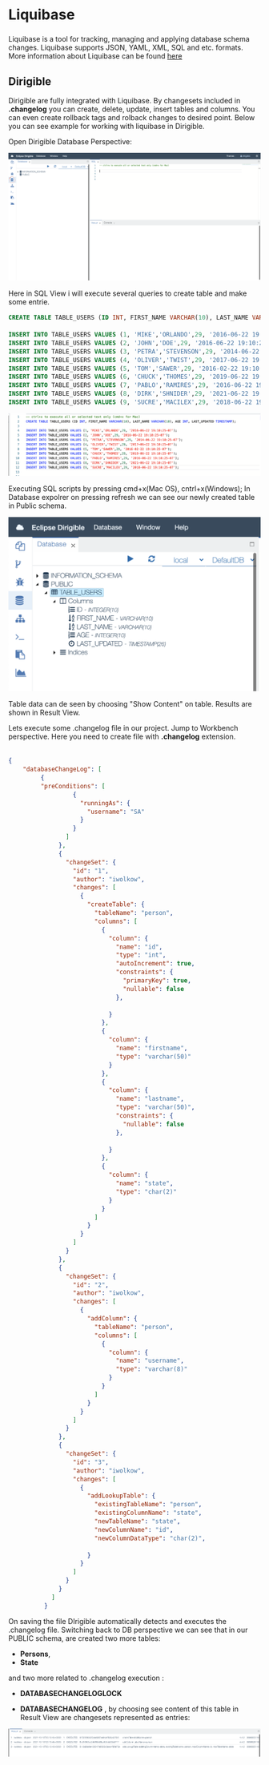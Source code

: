 # Liquibase

###
Liquibase is a tool for tracking, managing and applying database schema changes. Liquibase supports JSON, YAML, XML, SQL and etc. formats. More information about Liquibase can be found [here](https://www.liquibase.org/)

## Dirigible
Dirigible are fully integrated with Liquibase. By changesets included in **.changelog** you can create, delete, update, insert tables and columns. You can even create rollback tags and rolback changes to desired point.
Below you can see example for working with liquibase in Dirigible.

Open Dirigible Database Perspective:


![image](/images/dirigible_start.png)

Here in SQL View  i will execute several queries to create table and make some entrie. 

```sql
CREATE TABLE TABLE_USERS (ID INT, FIRST_NAME VARCHAR(10), LAST_NAME VARCHAR(10), AGE INT, LAST_UPDATED TIMESTAMP);

INSERT INTO TABLE_USERS VALUES (1, 'MIKE','ORLANDO',29, '2016-06-22 19:10:25-07');
INSERT INTO TABLE_USERS VALUES (2, 'JOHN','DOE',29, '2016-06-22 19:10:25-07');
INSERT INTO TABLE_USERS VALUES (3, 'PETRA','STEVENSON',29, '2014-06-22 19:10:25-07');
INSERT INTO TABLE_USERS VALUES (4, 'OLIVER','TWIST',29, '2017-06-22 19:10:25-07');
INSERT INTO TABLE_USERS VALUES (5, 'TOM','SAWER',29, '2016-02-22 19:10:25-07');
INSERT INTO TABLE_USERS VALUES (6, 'CHUCK','THOMES',29, '2019-06-22 19:10:25-07');
INSERT INTO TABLE_USERS VALUES (7, 'PABLO','RAMIRES',29, '2016-06-22 19:10:25-07');
INSERT INTO TABLE_USERS VALUES (8, 'DIRK','SHNIDER',29, '2021-06-22 19:10:25-07');
INSERT INTO TABLE_USERS VALUES (9, 'SUCRE','MACILEX',29, '2018-06-22 19:10:25-07');
```
![image](/images/sql.png)

Executing SQL scripts by pressing cmd+x(Mac OS), cntrl+x(Windows);
In Database expolrer on pressing refresh we can see our newly created table in Public schema.

![image](/images/databaseexplorer.png)

Table data can de seen by choosing "Show Content" on table. Results are shown in Result View.


Lets execute some .changelog file in our project.
Jump to Workbench perspective. Here you need to create file with **.changelog** extension.

```json

{
    "databaseChangeLog": [
         {
         "preConditions": [
                  {
                    "runningAs": {
                      "username": "SA"
                    }
                  }
                ]
              },
              {
                "changeSet": {
                  "id": "1",
                  "author": "iwolkow",
                  "changes": [
                    {
                      "createTable": {
                        "tableName": "person",
                        "columns": [
                          {
                            "column": {
                              "name": "id",
                              "type": "int",
                              "autoIncrement": true,
                              "constraints": {
                                "primaryKey": true,
                                "nullable": false
                              },
                              
                            }
                          },
                          {
                            "column": {
                              "name": "firstname",
                              "type": "varchar(50)"
                            }
                          },
                          {
                            "column": {
                              "name": "lastname",
                              "type": "varchar(50)",
                              "constraints": {
                                "nullable": false
                              },
                              
                            }
                          },
                          {
                            "column": {
                              "name": "state",
                              "type": "char(2)"
                            }
                          }
                        ]
                      }
                    }
                  ]
                }
              },
              {
                "changeSet": {
                  "id": "2",
                  "author": "iwolkow",
                  "changes": [
                    {
                      "addColumn": {
                        "tableName": "person",
                        "columns": [
                          {
                            "column": {
                              "name": "username",
                              "type": "varchar(8)"
                            }
                          }
                        ]
                      }
                    }
                  ]
                }
              },
              {
                "changeSet": {
                  "id": "3",
                  "author": "iwolkow",
                  "changes": [
                    {
                      "addLookupTable": {
                        "existingTableName": "person",
                        "existingColumnName": "state",
                        "newTableName": "state",
                        "newColumnName": "id",
                        "newColumnDataType": "char(2)",
                        
                      }
                    }
                  ]
                }
              }
            ]
          }
```

On saving the file DIrigible automatically detects and executes the .changelog file.
Switching back to DB perspective we can see that in our PUBLIC schema, are created two more tables:
- **Persons**,
 - **State** 
 
 and two more related to .changelog execution :
 - **DATABASECHANGELOGLOCK**

 - **DATABASECHANGELOG** , by choosing see content of this table in Result View are changesets
represented as entries:

![image](/images/changelog_table.results.png)













